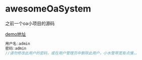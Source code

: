 # awesomeOaSystem

之前一个oa小项目的源码

[demo地址][3]
```js
用户名:admin 
密码:admin
//请勿修改此用户的密码，或在用户管理页中删除此用户，小水管带宽有点慢。。
```

  [3]: http://123.57.73.34:3003/
